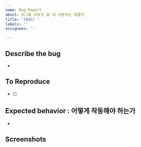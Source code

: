 ```yaml
---
name: Bug Report
about: 버그를 레포트 할 때 사용하는 템플릿
title: "[BUG] "
labels: ''
assignees: ''

---
```


## Describe the bug
- 

## To Reproduce
- [ ] 

## Expected behavior : 어떻게 작동해야 하는가
-

## Screenshots